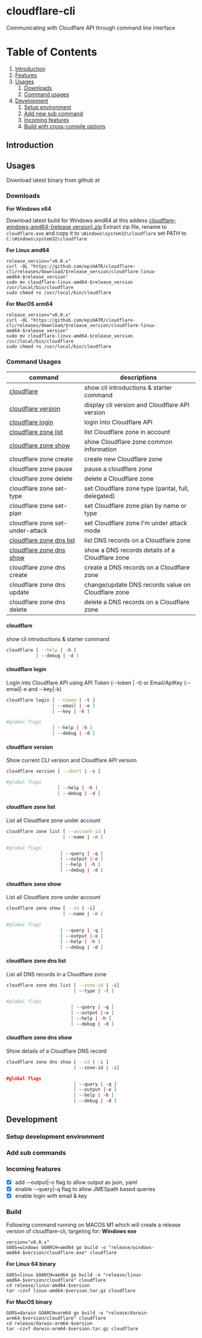 # cloudflare-cli
Communicating with Cloudflare API through command line interface

# Table of Contents
1. [Introduction](#introductions)
2. [Features](RELEASE.md)
3. [Usages](#usages)
    1. [Downloads](#downloads)
    2. [Command usages](#commandusages)
4. [Development](#developments)
    1. [Setup environment](#setupenvironment)
    2. [Add new sub command](#addsubcommands)
    3. [Incoming features](#incommingfeatures)
    4. [Build with cross-compile options](#build)

## Introduction <a name="introductions"></a>

## Usages <a name="usages"></a>
Download latest binary from github at 

### Downloads <a name="downloads"></a>
__For Windows x64__

Download latest build for Windows amd64 at this addess [cloudflare-windows-amd64-{release version}.zip](https://github.com/epiHATR/cloudflare-cli/releases)
Extract zip file, rename to `cloudflare.exe` and copy it to `\Windows\system32\cloudflare`
set PATH to `C:\Windows\system32\cloudflare`

__For Linux amd64__
```
release_version="v0.0.x"
curl -OL "https://github.com/epiHATR/cloudflare-cli/releases/download/$release_version/cloudflare-linux-amd64-$release_version"
sudo mv cloudflare-linux-amd64-$release_version /usr/local/bin/cloudflare
sudo chmod +x /usr/local/bin/cloudflare
```

__For MacOS arm64__
```
release_version="v0.0.x"
curl -OL "https://github.com/epiHATR/cloudflare-cli/releases/download/$release_version/cloudflare-linux-amd64-$release_version"
sudo mv cloudflare-linux-amd64-$release_version /usr/local/bin/cloudflare
sudo chmod +x /usr/local/bin/cloudflare
```
### Command Usages <a name="commandusages"></a>

|            command                   |                    descriptions                     |
|--------------------------------------|-----------------------------------------------------|
| [cloudflare](#cmd_cloudflare)                         | show cli introductions & starter command            |
| [cloudflare version](#cmd_cloudflare_version)                 | display cli version and Cloudflare API version      |
| [cloudflare login](#cmd_cloudflare_login)               | login into Cloudflare API                           |
| [cloudflare zone list](#cmd_cloudflare_zone_list) | list Cloudflare zone in account |
| [cloudflare zone show](#cmd_cloudflare_zone_show) | show Cloudflare zone common information |
| cloudflare zone create | create new Cloudflare zone |
| cloudflare zone pause | pause a cloudflare zone |
| cloudflare zone delete | delete a Cloudflare zone |
| cloudflare zone set-type | set Cloudflare zone type (parital, full, delegated)|
| cloudflare zone set-plan | set Cloudflare zone plan by name or type |
| cloudflare zone set-under-attack | set Cloudflare zone I'm under attack mode |
| [cloudflare zone dns list](#cmd_cloudflare_zone_dns_list) | list DNS records on a Cloudflare zone  |
| [cloudflare zone dns show](#cmd_cloudflare_zone_dns_show) | show a DNS records details of a Cloudflare zone |
| cloudflare zone dns create | create a DNS records on a Cloudflare zone |
| cloudflare zone dns update | change/update DNS records value on Cloudflare zone |
| cloudflare zone dns delete | delete a DNS records on a Cloudflare zone |

#### cloudflare <a name="cmd_cloudflare"></a>
<p>show cli introductions & starter command</p>

```bash
cloudflare [ --help | -h ]
           [ --debug | -d ]
```

#### cloudflare login <a name="cmd_cloudflare_login"></a>
<p>Login into Cloudflare API using API Token (--token | -t) or Email/ApiKey (--email|-e and --key|-k) </p>

```bash
cloudflare login [ --token | -t ]
                 [ --email | -e ]
                 [ --key | -k ]

#global flags                                   
                 [ --help | -h ]
                 [ --debug | -d ]
```

#### cloudflare version<a name="cmd_cloudflare_version"></a>
<p>Show current CLI version and Cloudflare API version</p>

```bash
cloudflare version [ --short | -s ]

#global flags                                   
                   [ --help | -h ]
                   [ --debug | -d ]
```

#### cloudflare zone list<a name="cmd_cloudflare_zone_list"></a>
<p>List all Cloudflare zone under account</p>

```bash
cloudflare zone list [ --account-id ]
                     [ --name | -n ]

#global flags       
                    [ --query | -q ]                           
                    [ --output |-o ]
                    [ --help | -h ]
                    [ --debug | -d ]
```

#### cloudflare zone show<a name="cmd_cloudflare_zone_show"></a>
<p>List all Cloudflare zone under account</p>

```bash
cloudflare zone show [ --id | -i]
                     [ --name | -n ]

#global flags       
                    [ --query | -q ]                           
                    [ --output |-o ]
                    [ --help | -h ]
                    [ --debug | -d ]
```
#### cloudflare zone dns list <a name="cmd_cloudflare_zone_dns_list"></a>
<p>List all DNS records in a Cloudflare zone</p>

```bash
cloudflare zone dns list [ --zone-id | -i]
                         [ --type | -t ]

#global flags       
                        [ --query | -q ]                           
                        [ --output |-o ]
                        [ --help | -h ]
                        [ --debug | -d ]
```

#### cloudflare zone dns show <a name="cmd_cloudflare_zone_dns_show"></a>
<p>Show details of a Cloudflare DNS record</p>

```bash
cloudflare zone dns show [ --id | -i ]
                         [ --zone-id | -i]

#global flags       
                         [ --query | -q ]                           
                         [ --output |-o ]
                         [ --help | -h ]
                         [ --debug | -d ]
```

## Development <a name="developments"></a>

### Setup development environment <a name="setupenvironment"></a>

### Add sub commands <a name="addsubcommands"></a>

### Incoming features <a name="incommingfeatures"></a>
- [x] add --output|-o flag to allow output as json, yaml
- [x] enable --query|-q flag to allow JMESpath based queries
- [x] enable login with email & key

### Build <a name="build"></a>

Following command running on MACOS M1 which will create a release version of cloudflare-cli, targeting for:
__Windows exe__
```
version="v0.0.x"
GOOS=windows GOARCH=amd64 go build -o "release/windows-amd64-$version/cloudflare.exe" cloudflare
```
__For Linux 64 binary__
```
GOOS=linux GOARCH=amd64 go build -o "release/linux-amd64-$version/cloudflare" cloudflare
cd release/linux-amd64-$version
tar -czvf linux-amd64-$version.tar.gz cloudflare
```
__For MacOS binary__
```
GOOS=darwin GOARCH=arm64 go build -o "release/darwin-arm64-$version/cloudflare" cloudflare
cd release/darwin-arm64-$version
tar -czvf darwin-arm64-$version.tar.gz cloudflare
```
